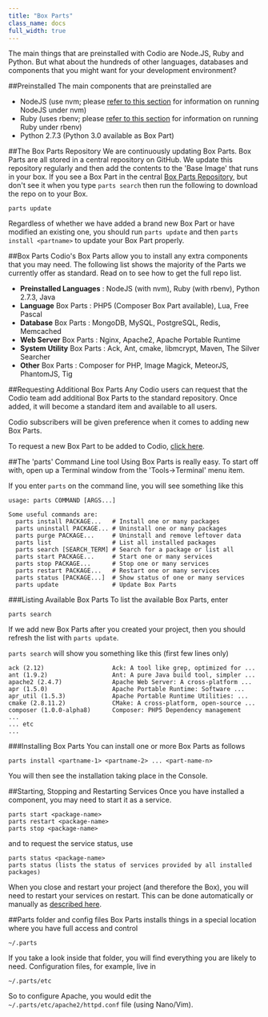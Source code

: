 ```yaml
---
title: "Box Parts"
class_name: docs
full_width: true
---
```


The main things that are preinstalled with Codio are Node.JS, Ruby and Python. But what about the hundreds of other languages, databases and components that you might want for your development environment?

##Preinstalled
The main components that are preinstalled are

- NodeJS (use nvm; please [refer to this section](/docs/boxes/specifics/node) for information on running NodeJS under nvm)
- Ruby (uses rbenv; please [refer to this section](/docs/boxes/specifics/ruby) for information on running Ruby under rbenv)
- Python 2.7.3 (Python 3.0 available as Box Part)

##The Box Parts Repository
We are continuously updating Box Parts. Box Parts are all stored in a central repository on GitHub. We update this repository regularly and then add the contents to the 'Base Image' that runs in your box. If you see a Box Part in the central [Box Parts Repository](https://github.com/codio/boxparts/tree/master/lib/autoparts/packages), but don't see it when you type `parts search` then run the following to download the repo on to your Box.

	parts update

Regardless of whether we have added a brand new Box Part or have modified an existing one, you should run `parts update` and then `parts install <partname>` to update your Box Part properly.

##Box Parts
Codio's Box Parts allow you to install any extra components that you may need. The following list shows the majority of the Parts we currently offer as standard. Read on to see how to get the full repo list.

- **Preinstalled Languages** : NodeJS (with nvm), Ruby (with rbenv), Python 2.7.3, Java
- **Language** Box Parts : PHP5 (Composer Box Part available), Lua, Free Pascal
- **Database** Box Parts : MongoDB, MySQL, PostgreSQL, Redis, Memcached
- **Web Server** Box Parts : Nginx, Apache2, Apache Portable Runtime
- **System Utility** Box Parts : Ack, Ant, cmake, libmcrypt, Maven, The Silver Searcher
- **Other** Box Parts : Composer for PHP, Image Magick, MeteorJS, PhantomJS, Tig

##Requesting Additional Box Parts
Any Codio users can request that the Codio team add additional Box Parts to the standard repository. Once added, it will become a standard item and available to all users.

Codio subscribers will be given preference when it comes to adding new Box Parts.

To request a new Box Part to be added to Codio, [click here](/docs/boxes/request-language).

##The 'parts' Command Line tool
Using Box Parts is really easy. To start off with, open up a Terminal window from the 'Tools->Terminal' menu item.

If you enter `parts` on the command line, you will see something like this

	usage: parts COMMAND [ARGS...]

	Some useful commands are:
	  parts install PACKAGE...   # Install one or many packages
	  parts uninstall PACKAGE... # Uninstall one or many packages
	  parts purge PACKAGE...     # Uninstall and remove leftover data
	  parts list                 # List all installed packages
	  parts search [SEARCH_TERM] # Search for a package or list all 
	  parts start PACKAGE...     # Start one or many services 
	  parts stop PACKAGE...      # Stop one or many services 
	  parts restart PACKAGE...   # Restart one or many services 
	  parts status [PACKAGE...]  # Show status of one or many services 
	  parts update               # Update Box Parts

###Listing Available Box Parts
To list the available Box Parts, enter 

    parts search

If we add new Box Parts after you created your project, then you should refresh the list with `parts update`.

`parts search` will show you something like this (first few lines only)

	ack (2.12)                   Ack: A tool like grep, optimized for ...
	ant (1.9.2)                  Ant: A pure Java build tool, simpler ...
	apache2 (2.4.7)              Apache Web Server: A cross-platform ...
	apr (1.5.0)                  Apache Portable Runtime: Software ...
	apr_util (1.5.3)             Apache Portable Runtime Utilities: ...
	cmake (2.8.11.2)             CMake: A cross-platform, open-source ...
	composer (1.0.0-alpha8)      Composer: PHP5 Dependency management
	...
	... etc
	...

###Installing Box Parts
You can install one or more Box Parts as follows

	parts install <partname-1> <partname-2> ... <part-name-n>

You will then see the installation taking place in the Console.

##Starting, Stopping and Restarting Services
Once you have installed a component, you may need to start it as a service.

	parts start <package-name>
	parts restart <package-name>
	parts stop <package-name>

and to request the service status, use

	parts status <package-name>
	parts status (lists the status of services provided by all installed packages)

When you close and restart your project (and therefore the Box), you will need to restart your services on restart. This can be done automatically or manually as [described here](/docs/boxes/startup).

##Parts folder and config files
Box Parts installs things in a special location where you have full access and control

	~/.parts

If you take a look inside that folder, you will find everything you are likely to need. Configuration files, for example, live in

	~/.parts/etc

So to configure Apache, you would edit the `~/.parts/etc/apache2/httpd.conf` file (using Nano/Vim).



